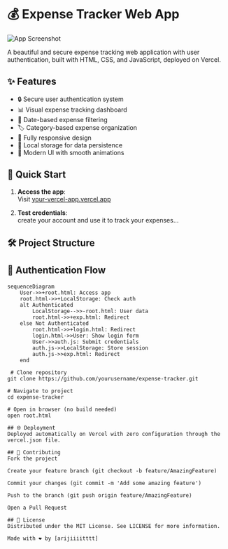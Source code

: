 # 💰 Expense Tracker Web App

![App Screenshot](/assets/images/screenshot.png) <!-- Add your screenshot path here -->

A beautiful and secure expense tracking web application with user authentication, built with HTML, CSS, and JavaScript, deployed on Vercel.

## ✨ Features

- 🔒 Secure user authentication system
- 📊 Visual expense tracking dashboard
- 📅 Date-based expense filtering
- 🏷️ Category-based expense organization
- 📱 Fully responsive design
- 💾 Local storage for data persistence
- 🎨 Modern UI with smooth animations

## 🚀 Quick Start

1. **Access the app**:  
   Visit [your-vercel-app.vercel.app]()

2. **Test credentials**:  
create your account and use it to track your expenses...

## 🛠️ Project Structure


## 🔐 Authentication Flow

```mermaid
sequenceDiagram
    User->>+root.html: Access app
    root.html->>+LocalStorage: Check auth
    alt Authenticated
        LocalStorage-->>-root.html: User data
        root.html->>+exp.html: Redirect
    else Not Authenticated
        root.html->>+login.html: Redirect
        login.html->>User: Show login form
        User->>auth.js: Submit credentials
        auth.js->>LocalStorage: Store session
        auth.js->>exp.html: Redirect
    end

 # Clone repository
git clone https://github.com/yourusername/expense-tracker.git

# Navigate to project
cd expense-tracker

# Open in browser (no build needed)
open root.html

## 🌐 Deployment
Deployed automatically on Vercel with zero configuration through the vercel.json file.

## 🤝 Contributing
Fork the project

Create your feature branch (git checkout -b feature/AmazingFeature)

Commit your changes (git commit -m 'Add some amazing feature')

Push to the branch (git push origin feature/AmazingFeature)

Open a Pull Request

## 📄 License
Distributed under the MIT License. See LICENSE for more information.

Made with ❤️ by [arijiiiitttt] 